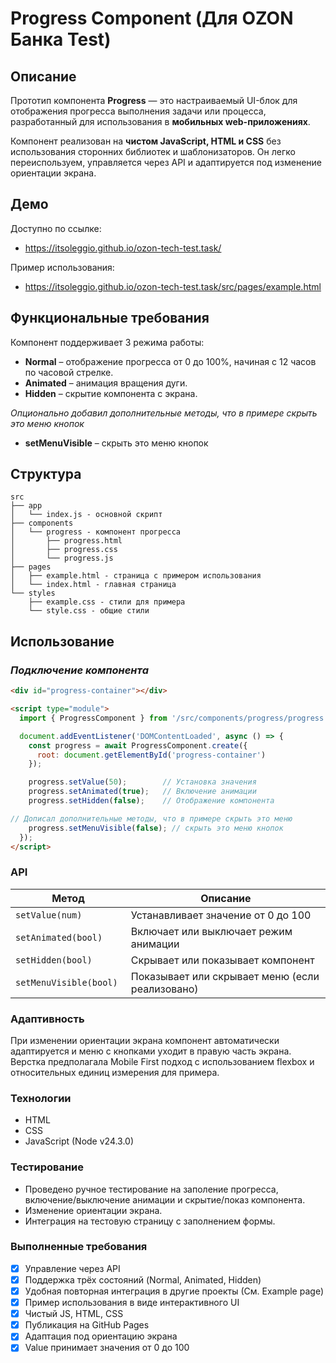 #  Progress Component (Для OZON Банка Test)

## Описание

Прототип компонента **Progress** — это настраиваемый UI-блок для отображения прогресса выполнения задачи или процесса, разработанный для использования в **мобильных web-приложениях**.

Компонент реализован на **чистом JavaScript, HTML и CSS** без использования сторонних библиотек и шаблонизаторов. Он легко переиспользуем, управляется через API и адаптируется под изменение ориентации экрана.

##  Демо

Доступно по ссылке:  
- https://itsoleggio.github.io/ozon-tech-test.task/

Пример использования:
- https://itsoleggio.github.io/ozon-tech-test.task/src/pages/example.html

## Функциональные требования

Компонент поддерживает 3 режима работы:

- **Normal** – отображение прогресса от 0 до 100%, начиная с 12 часов по часовой стрелке.
- **Animated** – анимация вращения дуги.
- **Hidden** – скрытие компонента с экрана.

_Опционально добавил дополнительные методы, что в примере скрыть это меню кнопок_ 

- **setMenuVisible** – скрыть это меню кнопок

## Структура

```
src
├── app
│   └── index.js - основной скрипт
├── components 
│   └── progress - компонент прогресса
│       ├── progress.html
│       ├── progress.css
│       └── progress.js
├── pages 
│   ├── example.html - страница с примером использования
│   └── index.html - главная страница
└── styles
    ├── example.css - стили для примера
    └── style.css - общие стили
```


## Использование

### _Подключение компонента_

```html
<div id="progress-container"></div>

<script type="module">
  import { ProgressComponent } from '/src/components/progress/progress.js';

  document.addEventListener('DOMContentLoaded', async () => {
    const progress = await ProgressComponent.create({
      root: document.getElementById('progress-container')
    });

    progress.setValue(50);        // Установка значения
    progress.setAnimated(true);   // Включение анимации
    progress.setHidden(false);    // Отображение компонента

// Дописал дополнительные методы, что в примере скрыть это меню
    progress.setMenuVisible(false); // скрыть это меню кнопок
  });
</script>

```

### API

| Метод | Описание |
|--------|----------|
| `setValue(num)` | Устанавливает значение от 0 до 100   | 
| `setAnimated(bool)`  | Включает или выключает режим анимации   |
| `setHidden(bool) ` | Скрывает или показывает компонент   |
| `setMenuVisible(bool) ` | Показывает или скрывает меню (если реализовано)   |

### Адаптивность

При изменении ориентации экрана компонент автоматически адаптируется и меню с кнопками уходит в правую часть экрана.
Верстка предполагала Mobile First подход с использованием flexbox и относительных единиц измерения для примера. 

### Технологии

- HTML
- CSS 
- JavaScript (Node v24.3.0) 

### Тестирование 

- Проведено ручное тестирование на заполение прогресса, включение/выключение анимации и скрытие/показ компонента.
- Изменение ориентации экрана.
- Интеграция на тестовую страницу с заполнением формы.

### Выполненные требования

- [x] Управление через API
- [x] Поддержка трёх состояний (Normal, Animated, Hidden)
- [x] Удобная повторная интеграция в другие проекты (См. Example page)
- [x] Пример использования в виде интерактивного UI 
- [x] Чистый JS, HTML, CSS
- [x] Публикация на GitHub Pages
- [x] Адаптация под ориентацию экрана
- [x] Value принимает значения от 0 до 100
